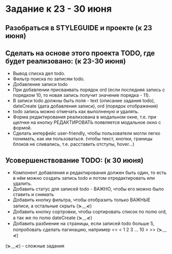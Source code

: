 # Задание к 23 - 30 июня

## Разобраться в STYLEGUIDE и проекте (к 23 июня)

## Сделать на основе этого проекта TODO, где будет реализовано: (к 23-30 июня)

- Вывод списка дел todo.
- Фильтр поиска по записям todo.
- Добавление записи todo
- При добавлении присваивать порядок ord (если последняя запись с порядком 10, то новая запись получит значение порядка - 11).
- В записи todo должны быть поля - text (описание задания todo), dateCreate (дата добавления записи), ord (порядок отображения)
- todo запись можно отмечать как выполненую и удалять.
- Форма редактирования реализована в модальном окне, т.е. при щелчке на кнопку РЕДАКТИРОВАТЬ появляется модальное окно с формой.
- Сделать интерфейс user-friendly, чтобы пользователи могли легко понимать, как им пользоваться. (чтобы текст, кнопки, границы блоков не сливались, т.е. расставить отступы, hover...)

## Усовершенствование TODO: (к 30 июня)

- Компонент добавления и редактирования должен быть один, то есть в нём можно создать запись todo и потом отредактировать или удалить.
- Добавить статус для записей todo - ВАЖНО, чтобы его можно было ставить и снимать
- Добавить кнопку фильтра, чтобы отобразить только ВАЖНЫЕ записи, а остальные скрыть (⋟﹏⋞)
- Добавить кнопку сортровки, чтобы сортировать список по полю ord, а так же по полю dateCreate (⋟﹏⋞)
- Добавить разбиение на страницы, если записей todo больше 5, попробовать сделать пагинацию, например << < 1 2 3 ... 10 > >>  (⋟﹏⋞)

(⋟﹏⋞) - сложные задания
